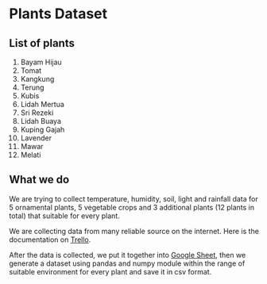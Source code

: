 # Plants Dataset
## List of plants
1. Bayam Hijau
2. Tomat
3. Kangkung
4. Terung
5. Kubis
6. Lidah Mertua
7. Sri Rezeki
8. Lidah Buaya
9. Kuping Gajah
10. Lavender
11. Mawar
12. Melati

## What we do
We are trying to collect temperature, humidity, soil, light and rainfall data for 5 ornamental plants, 5 vegetable crops and 3 additional plants (12 plants in total) that suitable for every plant.

We are collecting data from many reliable source on the internet. Here is the documentation on [Trello](https://trello.com/b/bS1cttt8/plant-dataset).

After the data is collected, we put it together into [Google Sheet](https://docs.google.com/spreadsheets/d/1_5j6S77H6_rNY3lQ5s5VSfl4yd6xK_gARiiF8QsvBHo/edit#gid=0), then we generate a dataset using pandas and numpy module within the range of suitable environment for every plant and save it in csv format.
